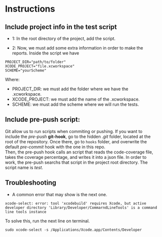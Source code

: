 # Instructions

## Include project info in the test script

- 1: In the root directory of the project, add the script. 

- 2: Now, we must add some extra information in order to make the reports. Inside the script we have

```
PROJECT_DIR="path/to/folder"
XCODE_PROJECT="file.xcworkspace"
SCHEME="yourScheme"
```

Where:
 - PROJECT_DIR: we must add the folder where we have the .xcworkspace.
 - XCODE_PROJECT: we must add the name of the .xcworkspace.
 - SCHEME: we must add the scheme where we will run the tests.


## Include pre-push script:

Git allow us to run scripts when commiting or pushing. If you want to include the *pre-push* **git-hook**, go to the hidden *.git* folder, located at the root of the repository. Once there, go to `hooks` folder, and overwrite the default *pre-commit* hook with the one in this repo.  
Then, the pre-push hook calls an script that reads the code-coverage file, takes the coverage percentage, and writes it into a json file. In order to work, the pre-push searchs that script in the project root directory. The script name is *test*.

## Troubleshooting

- A common error that may show is the next one.
```
xcode-select: error: tool 'xcodebuild' requires Xcode, but active developer directory 'Library/Developer/CommarndLineTools' is a command line tools instance
```

To solve this, run the next line on terminal.
```
sudo xcode-select -s /Applications/Xcode.app/Contents/Developer
```


